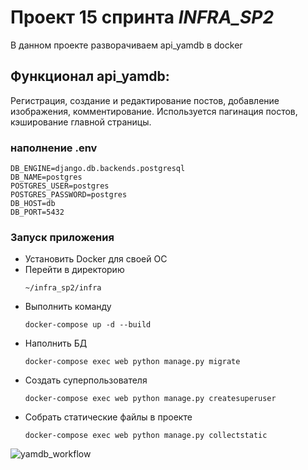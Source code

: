 # Проект 15 спринта _INFRA_SP2_
В данном проекте разворачиваем api_yamdb в docker

## Функционал api_yamdb:
Регистрация, создание и редактирование постов, добавление изображения, комментирование. Используется пагинация 
постов, кэширование главной страницы.

### наполнение .env 

```
DB_ENGINE=django.db.backends.postgresql 
DB_NAME=postgres 
POSTGRES_USER=postgres 
POSTGRES_PASSWORD=postgres 
DB_HOST=db
DB_PORT=5432
```

### Запуск приложения

* Установить Docker для своей ОС
* Перейти в директорию 
    ```
    ~/infra_sp2/infra
    ```
* Выполнить команду
    ```
    docker-compose up -d --build
* Наполнить БД 
    ```
    docker-compose exec web python manage.py migrate
    ```
* Создать суперпользователя
    ```
    docker-compose exec web python manage.py createsuperuser
    ```
* Собрать статические файлы в проекте
    ```
    docker-compose exec web python manage.py collectstatic
    ```
    
![yamdb_workflow](https://github.com/sproggi/yamdb_final/action/workflows/yamdb_workflow.yml/badge.svg)
